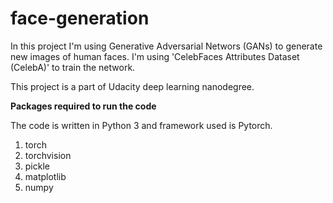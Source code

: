 # face-generation

In this project I'm using Generative Adversarial Networs (GANs) to generate new images of human faces.
I'm using  'CelebFaces Attributes Dataset (CelebA)' to train the network.

This project is a part of Udacity deep learning nanodegree.

**Packages required to run the code**

The code is written in Python 3 and framework used is Pytorch.

1. torch
2. torchvision
3. pickle
4. matplotlib
5. numpy
